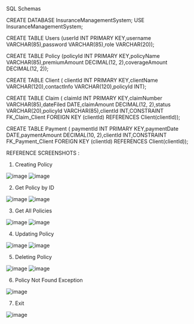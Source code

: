 SQL Schemas

CREATE DATABASE InsuranceManagementSystem; USE InsuranceManagementSystem;

CREATE TABLE Users (userId INT PRIMARY KEY,username VARCHAR(85),password VARCHAR(85),role VARCHAR(20));

CREATE TABLE Policy (policyId INT PRIMARY KEY,policyName VARCHAR(85),premiumAmount DECIMAL(12, 2),coverageAmount DECIMAL(12, 2));

CREATE TABLE Client (
    clientId INT PRIMARY KEY,clientName VARCHAR(120),contactInfo VARCHAR(120),policyId INT);

CREATE TABLE Claim (
    claimId INT PRIMARY KEY,claimNumber VARCHAR(85),dateFiled DATE,claimAmount DECIMAL(12, 2),status VARCHAR(20),policyId VARCHAR(85),clientId INT,CONSTRAINT FK_Claim_Client FOREIGN KEY (clientId) REFERENCES Client(clientId));

CREATE TABLE Payment (
    paymentId INT PRIMARY KEY,paymentDate DATE,paymentAmount DECIMAL(10, 2),clientId INT,CONSTRAINT FK_Payment_Client FOREIGN KEY (clientId) REFERENCES Client(clientId));

  REFERENCE SCREENSHOTS :

1. Creating Policy

![image](https://github.com/user-attachments/assets/92ce6626-ff56-4963-9e6e-bfd4c3dff88e)
![image](https://github.com/user-attachments/assets/cf69c096-5d80-40d6-a374-b344fb2c9166)

2. Get Policy by ID
   
![image](https://github.com/user-attachments/assets/cf9c0a97-72df-4693-a43d-f8f3e3f2d162)
![image](https://github.com/user-attachments/assets/bd27e33d-22dc-4fd5-be40-d3db3a3f44d3)

3. Get All Policies
   
![image](https://github.com/user-attachments/assets/8766bc6c-7cd8-40d9-b693-0e0c8c0f7835)
![image](https://github.com/user-attachments/assets/ebc30b37-a8d1-4736-b2d1-fa58588136d0)

4. Updating Policy
   
![image](https://github.com/user-attachments/assets/ce8e3edb-40a5-457b-846a-1b78cee97576)
![image](https://github.com/user-attachments/assets/df71fb4a-94ea-406a-9707-8bd589a8c579)

5. Deleting Policy

![image](https://github.com/user-attachments/assets/dff59299-60ce-4d02-9061-a643bd399a77)
![image](https://github.com/user-attachments/assets/4075b992-1e32-42fe-8a5e-4f5e49e31095)

6. Policy Not Found Exception

![image](https://github.com/user-attachments/assets/f2c51d94-1673-4259-a0e5-75d43d20b9cd)

7. Exit
    
![image](https://github.com/user-attachments/assets/5c4eb1fb-ed31-4dee-bbf1-7fcb12014434)












